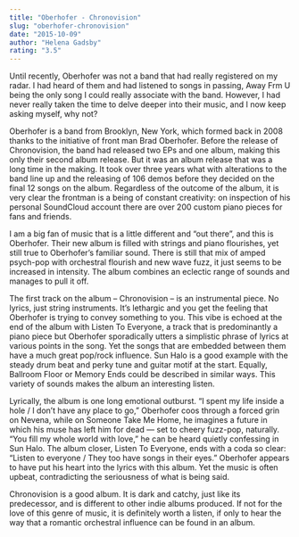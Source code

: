```yaml
---
title: "Oberhofer - Chronovision"
slug: "oberhofer-chronovision"
date: "2015-10-09"
author: "Helena Gadsby"
rating: "3.5"
---
```


Until recently, Oberhofer was not a band that had really registered on my radar. I had heard of them and had listened to songs in passing, Away Frm U being the only song I could really associate with the band. However, I had never really taken the time to delve deeper into their music, and I now keep asking myself, why not?

Oberhofer is a band from Brooklyn, New York, which formed back in 2008 thanks to the initiative of front man Brad Oberhofer. Before the release of Chronovision, the band had released two EPs and one album, making this only their second album release. But it was an album release that was a long time in the making. It took over three years what with alterations to the band line up and the releasing of 106 demos before they decided on the final 12 songs on the album. Regardless of the outcome of the album, it is very clear the frontman is a being of constant creativity: on inspection of his personal SoundCloud account there are over 200 custom piano pieces for fans and friends.

I am a big fan of music that is a little different and “out there”, and this is Oberhofer. Their new album is filled with strings and piano flourishes, yet still true to Oberhofer’s familiar sound. There is still that mix of amped psych-pop with orchestral flourish and new wave fuzz, it just seems to be increased in intensity. The album combines an eclectic range of sounds and manages to pull it off.

The first track on the album – Chronovision – is an instrumental piece. No lyrics, just string instruments. It’s lethargic and you get the feeling that Oberhofer is trying to convey something to you. This vibe is echoed at the end of the album with Listen To Everyone, a track that is predominantly a piano piece but Oberhofer sporadically utters a simplistic phrase of lyrics at various points in the song. Yet the songs that are embedded between them have a much great pop/rock influence. Sun Halo is a good example with the steady drum beat and perky tune and guitar motif at the start. Equally, Ballroom Floor or Memory Ends could be described in similar ways. This variety of sounds makes the album an interesting listen.

Lyrically, the album is one long emotional outburst. “I spent my life inside a hole / I don’t have any place to go,” Oberhofer coos through a forced grin on Nevena, while on Someone Take Me Home, he imagines a future in which his muse has left him for dead — set to cheery fuzz-pop, naturally. “You fill my whole world with love,” he can be heard quietly confessing in Sun Halo. The album closer, Listen To Everyone, ends with a coda so clear: “Listen to everyone / They too have songs in their eyes.” Oberhofer appears to have put his heart into the lyrics with this album. Yet the music is often upbeat, contradicting the seriousness of what is being said.

Chronovision is a good album. It is dark and catchy, just like its predecessor, and is different to other indie albums produced. If not for the love of this genre of music, it is definitely worth a listen, if only to hear the way that a romantic orchestral influence can be found in an album.
